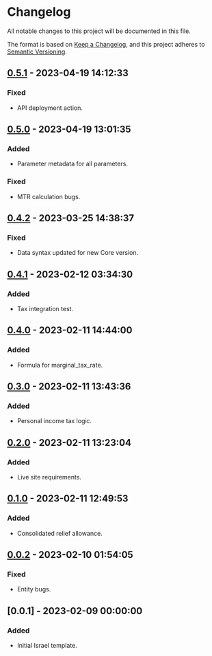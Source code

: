 # Changelog

All notable changes to this project will be documented in this file.

The format is based on [Keep a Changelog](https://keepachangelog.com/en/1.0.0/),
and this project adheres to [Semantic Versioning](https://semver.org/spec/v2.0.0.html).

## [0.5.1] - 2023-04-19 14:12:33

### Fixed

- API deployment action.

## [0.5.0] - 2023-04-19 13:01:35

### Added

- Parameter metadata for all parameters.

### Fixed

- MTR calculation bugs.

## [0.4.2] - 2023-03-25 14:38:37

### Fixed

- Data syntax updated for new Core version.

## [0.4.1] - 2023-02-12 03:34:30

### Added

- Tax integration test.

## [0.4.0] - 2023-02-11 14:44:00

### Added

- Formula for marginal_tax_rate.

## [0.3.0] - 2023-02-11 13:43:36

### Added

- Personal income tax logic.

## [0.2.0] - 2023-02-11 13:23:04

### Added

- Live site requirements.

## [0.1.0] - 2023-02-11 12:49:53

### Added

- Consolidated relief allowance.

## [0.0.2] - 2023-02-10 01:54:05

### Fixed

- Entity bugs.

## [0.0.1] - 2023-02-09 00:00:00

### Added

- Initial Israel template.



[0.5.1]: https://github.com/PolicyEngine/policyengine-il/compare/0.5.0...0.5.1
[0.5.0]: https://github.com/PolicyEngine/policyengine-il/compare/0.4.2...0.5.0
[0.4.2]: https://github.com/PolicyEngine/policyengine-il/compare/0.4.1...0.4.2
[0.4.1]: https://github.com/PolicyEngine/policyengine-il/compare/0.4.0...0.4.1
[0.4.0]: https://github.com/PolicyEngine/policyengine-il/compare/0.3.0...0.4.0
[0.3.0]: https://github.com/PolicyEngine/policyengine-il/compare/0.2.0...0.3.0
[0.2.0]: https://github.com/PolicyEngine/policyengine-il/compare/0.1.0...0.2.0
[0.1.0]: https://github.com/PolicyEngine/policyengine-il/compare/0.0.2...0.1.0
[0.0.2]: https://github.com/PolicyEngine/policyengine-il/compare/0.0.1...0.0.2

